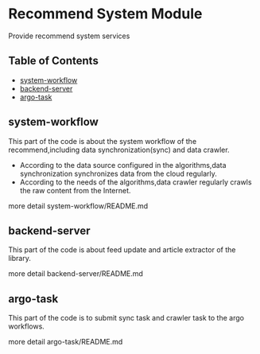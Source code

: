 # Recommend System Module

Provide recommend system services   

## Table of Contents
- [system-workflow](#system-workflow)
- [backend-server](#backend-server)
- [argo-task](#argo-task)

## system-workflow
This part of the code is about the system workflow of the recommend,including data synchronization(sync) and data crawler.
- According to the data source configured in the algorithms,data synchronization synchronizes data from the cloud regularly.
- According to the needs of the algorithms,data crawler regularly crawls the raw content from the Internet.

more detail system-workflow/README.md


## backend-server
This part of the code is about feed update and article extractor of the library.

more detail backend-server/README.md


## argo-task
This part of the code is to submit sync task and crawler task to the argo workflows.

more detail argo-task/README.md

